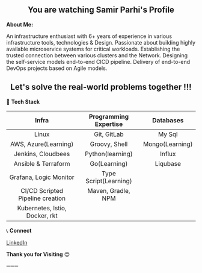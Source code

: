 

 <h2 align="center"> You are watching Samir Parhi's Profile </h2>
 
 **About Me:**

An infrastructure enthusiast with 6+ years of experience in various infrastructure tools, technologies & Design. Passionate about building highly available microservice systems for critical workloads. Establishing the trusted connection between various clusters and the Network. Designing the self-service models end-to-end CICD pipeline. Delivery of end-to-end DevOps projects based on Agile models. 

 <h2 align="center"> Let's solve the real-world problems together !!! </h2>


:hammer: **Tech Stack**

| Infra | Programming Expertise | Databases |
| :---: | :---: | :---: |
| Linux | Git, GitLab | My Sql |
| AWS, Azure(Learning) | Groovy, Shell | Mongo(Learning) |
| Jenkins, Cloudbees | Python(learning) | Influx |
| Ansible & Terraform | Go(Learning) | Liqubase |
| Grafana, Logic Monitor | Type Script(Learning) |  |
|  CI/CD Scripted Pipeline creation | Maven, Gradle, NPM |  |
|  Kubernetes, Istio, Docker, rkt |  |  |


:telephone_receiver: **Connect**

[LinkedIn](https://www.linkedin.com/in/samir-parhi/)


**Thank you for Visiting** :blush: 

:heavy_minus_sign::heavy_minus_sign::heavy_minus_sign:
